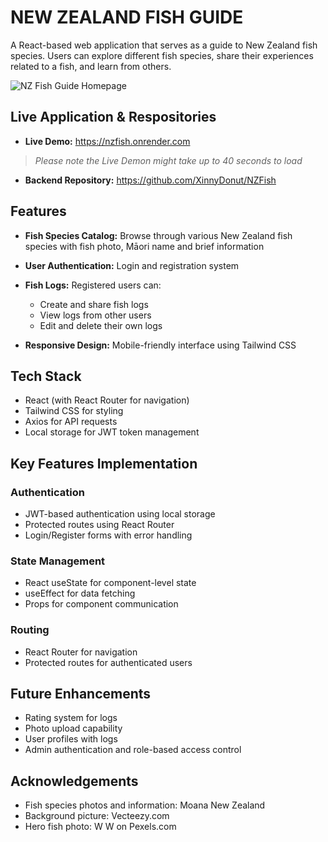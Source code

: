 # **NEW ZEALAND FISH GUIDE**

A React-based web application that serves as a guide to New Zealand fish species. 
Users can explore different fish species, share their experiences related to a fish, and learn from others.

![NZ Fish Guide Homepage](https://res.cloudinary.com/dqc0mub8o/image/upload/v1737331521/nzfish_bcq3y2.png)

## Live Application & Respositories
- **Live Demo:** https://nzfish.onrender.com
> *Please note the Live Demon might take up to 40 seconds to load*
- **Backend Repository:** https://github.com/XinnyDonut/NZFish



## Features

- **Fish Species Catalog:** Browse through various New Zealand fish species with fish photo, Māori name and brief information

- **User Authentication:** Login and registration system

- **Fish Logs:** Registered users can:
  - Create and share fish logs
  - View logs from other users
  - Edit and delete their own logs

- **Responsive Design:** Mobile-friendly interface using Tailwind CSS

## Tech Stack
- React (with React Router for navigation)
- Tailwind CSS for styling
- Axios for API requests
- Local storage for JWT token management

## Key Features Implementation

### Authentication
- JWT-based authentication using local storage
- Protected routes using React Router
- Login/Register forms with error handling

### State Management
- React useState for component-level state
- useEffect for data fetching
- Props for component communication

### Routing
- React Router for navigation
- Protected routes for authenticated users

## Future Enhancements

- Rating system for logs
- Photo upload capability
- User profiles with logs
- Admin authentication and role-based access control

## Acknowledgements
- Fish species photos and information: Moana New Zealand
- Background picture: Vecteezy.com
- Hero fish photo: W W on Pexels.com